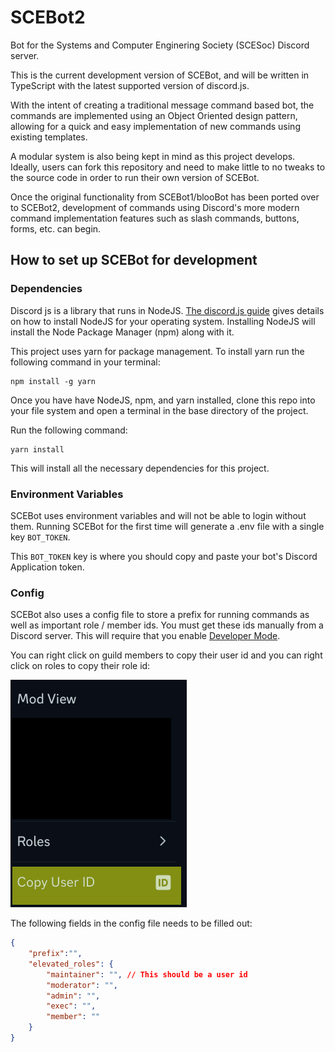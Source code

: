# SCEBot2
Bot for the Systems and Computer Enginering Society (SCESoc) Discord server.

This is the current development version of SCEBot, and will be written in
TypeScript with the latest supported version of discord.js.

With the intent of creating a traditional message command based bot, the commands
are implemented using an Object Oriented design pattern, allowing for a quick
and easy implementation of new commands using existing templates.

A modular system is also being kept in mind as this project develops. Ideally, 
users can fork this repository and need to make little to no tweaks to the source
code in order to run their own version of SCEBot.

Once the original functionality from SCEBot1/blooBot has been ported over to 
SCEBot2, development of commands using Discord's more modern command implementation features
such as slash commands, buttons, forms, etc. can begin. 

## How to set up SCEBot for development

### Dependencies

Discord js is a library that runs in NodeJS. [The discord.js guide](https://discordjs.guide/preparations/#installing-node-js) gives details on how to install NodeJS for your operating system. Installing NodeJS will install the Node Package Manager (npm) along with it.

This project uses yarn for package management. To install yarn run the following command in your terminal:
```
npm install -g yarn
```


Once you have have NodeJS, npm, and yarn installed, clone this repo into your file system and open a terminal in the base directory of the project.


Run the following command:
```
yarn install
```

This will install all the necessary dependencies for this project.

### Environment Variables
SCEBot uses environment variables and will not be able to login without them. Running SCEBot for the first time will generate a .env file with a single key `BOT_TOKEN`. 

This `BOT_TOKEN` key is where you should copy and paste your bot's Discord Application token.

### Config
SCEBot also uses a config file to store a prefix for running commands as well as important role / member ids. You must get these ids manually from a Discord server. This will require that you enable [Developer Mode](https://support-dev.discord.com/hc/en-us/articles/360028717192-Where-can-I-find-my-Application-Team-Server-ID).

You can right click on guild members to copy their user id and you can right click on roles to copy their role id:

![](./images/userid.png)

The following fields in the config file needs to be filled out:

```json
{
	"prefix":"",
	"elevated_roles": {
        "maintainer": "", // This should be a user id
        "moderator": "",
        "admin": "",
        "exec": "",
        "member": ""
    }
}

```